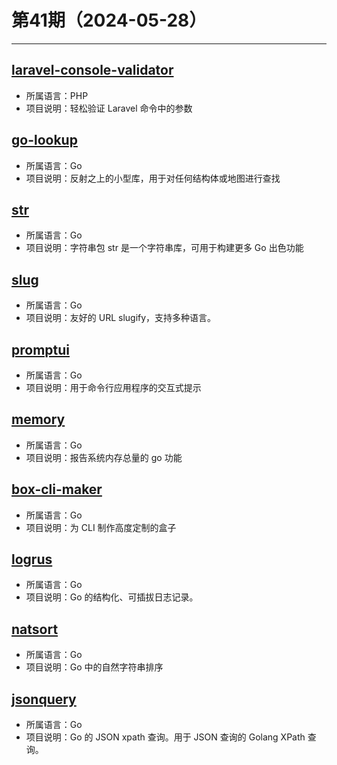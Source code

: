 # 第41期（2024-05-28）

---
## [laravel-console-validator](https://github.com/PerryvanderMeer/laravel-console-validator)
- 所属语言：PHP
- 项目说明：轻松验证 Laravel 命令中的参数

## [go-lookup](https://github.com/mcuadros/go-lookup)
- 所属语言：Go
- 项目说明：反射之上的小型库，用于对任何结构体或地图进行查找

## [str](https://github.com/mgutz/str)
- 所属语言：Go
- 项目说明：字符串包 str 是一个字符串库，可用于构建更多 Go 出色功能

## [slug](https://github.com/gosimple/slug)
- 所属语言：Go
- 项目说明：友好的 URL slugify，支持多种语言。

## [promptui](https://github.com/manifoldco/promptui)
- 所属语言：Go
- 项目说明：用于命令行应用程序的交互式提示

## [memory](https://github.com/pbnjay/memory)
- 所属语言：Go
- 项目说明：报告系统内存总量的 go 功能

## [box-cli-maker](https://github.com/Delta456/box-cli-maker)
- 所属语言：Go
- 项目说明：为 CLI 制作高度定制的盒子

## [logrus](https://github.com/sirupsen/logrus)
- 所属语言：Go
- 项目说明：Go 的结构化、可插拔日志记录。

## [natsort](https://github.com/facette/natsort)
- 所属语言：Go
- 项目说明：Go 中的自然字符串排序

## [jsonquery](https://github.com/antchfx/jsonquery)
- 所属语言：Go
- 项目说明：Go 的 JSON xpath 查询。用于 JSON 查询的 Golang XPath 查询。
